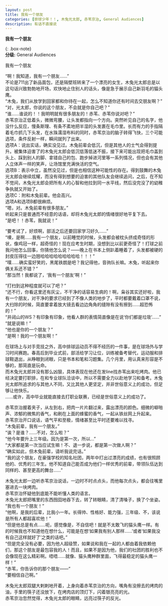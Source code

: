 ```yaml
---
layout: post
title: 我有一个朋友
categories: [排球少年！！, 木兔光太郎, 赤苇京治, General Audiences]
description: 有话不直接说
---
```



**我有一个朋友**


{: .box-note}  
**分级:** General Audiences  

我有一个朋友    

“啊！我知道，我有一个朋友……”  
不论是711出了新品面包，还是隔壁班转来了一个漂亮的女生，木兔光太郎总是以这句话兴致勃勃地开场，欢快地止住别人的话头，像是急于展示自己新羽毛的猫头鹰。  
“木兔，我们从放学到回家都和你待在一起，怎么不知道你还有时间去交朋友啊？”  
“对，光太郎，你说的这个朋友，不会就是你自己吧？”  
“谁……谁说的！！我明明就有很多朋友的！赤苇、赤苇你说对吧？”  
赤苇京治正低着头，微微弯腰，让头发都指向一个方向。突然听见自己的名字，他没什么反应，慢条斯理、有条不紊地把半湿的头发裹在毛巾里。长而有力的手指隔着毛巾抓几下头发，在水珠濡湿布料的同时，赤苇京治的脑子转得飞快，三个可能选项，条件反射一样，瞬间就列了出来。  
选项A：说出实话，确实没见过。木兔前辈会低沉，但是其他人的士气会得到提升。被集体迫害了的木兔光太郎会低沉低落低迷不振，接下来可能出现把毛巾盖到头上、踩到别人的脚、拿错自己的包、跑步掉进河里等一系列情况，但也会有其他人立体声一样的笑声，让场馆里充满快活的空气。  
选项B：表示中立，虽然没见过，但是也相信这种可能性的存在。得到鼓舞的木兔光太郎会继续炫耀，而没有得到想要的迫害的其他队友会继续追问，之后，在不知不觉间，木兔光太郎会把所有人的心智和他拉到同一水平线，然后没完没了的幼稚争执就又开始了。  
选项C：附和木兔前辈。他会高兴。  
选项A和选项B都很麻烦。  
“嗯，对。木兔前辈有很多朋友。”  
听起来只是普通而不经意的话语，却将木兔光太郎的情绪很好地平复下去。  
“是吧！！赤苇，我就说！”    

“要考试了，好烦啊，部活之后还要回家学习好久……”  
“噢，是啊……我有一个朋友，以前睡觉的时候，头发都会被枕头挤成奇怪的形状，像鸡冠一样，超奇怪的！现在应考生时期，没想到比以前更奇怪了！打球之前我问他怎么回事，你猜他怎么说？——晚上在书本上侧趴着睡着了，头发都被硬的封皮压得往一边翘哈哈哈哈哈哈哈哈哈！！！”  
“噗……确实蛮好笑的，黑尾铁朗是吧？我记得他，音驹队长嘛。木兔，听起来你俩关系还不错？”  
“那当然！我都说了，‘我有一个朋友’啊！”    

“打扫到这种程度就可以了吧？”  
“还不行，你看这里还有灰尘，不干净的话容易生病的！啊，枭谷其实还好啦，我有一个朋友，对干净的要求已经到了不像人类的地步了，平时都要戴着口罩不说，大扫除的时候，简直要拿着放大镜去看边边角角的缝隙有没有擦到……超恐怖的！”  
“井闼山的WS？有印象有印象，他看人群的表情简直像是在说‘你们都是垃圾’……”  
“就是说嘛！”  
“他也是你的一个朋友？”  
“是啊！我的一个朋友啊！”    


在球场上与对手竞技之外，高中排球运动员不得不经历的一件事，是在球场外与学习时间赛跑。春高后到毕业式前，部活给学习让位，训练被备考替代，运动服和排球鞋退出，从睁眼到闭眼，只是书本和笔和习题集。几个月里，用认真来形容是不够的，那简直是玩命。  
而木兔光太郎并没有那么凶狠，具体表现在他还在发line找赤苇出来吃烤肉。他已经决定要打职排，在和专业球队洽谈中，所以不需要全力以赴地学习和备考。木兔光太郎所追求的与其他人不同，又比其他人更坚定，并非世俗意义上的成功，但足够让他快乐。  
……或许，高中毕业就能直接去打职业联赛，已经是世俗意义上的成功了。    

赤苇京治握着夹子，从左到右，把肉一片片翻过来，露出漂亮的颜色。细微的噼啪声、浓郁的微焦的香气，和刷在上面的蜂蜜的香气，一起从铁丝网上升起来。  
赤苇京治开口说话，语气平和至极，情绪甚至比平时还要难以找寻。  
“木兔前辈，我有一个朋友。”  
“诶？是谁？……不对，怎么啦？”  
“他今年要升上三年级。因为是第一次，所以…”  
“大家都是第一次当应试生嘛！不、退一步说，都是第一次做人啊？”  
“确实如此，但木兔前辈，请听我说完话。”  
“我的这个朋友，在豪强学校的知名社团，两年中打出过漂亮的成绩，也有很照顾他的、优秀的三年生。他不知道自己能否成为他们一样优秀的前辈，带领队伍达到同样的、甚至更高的舞台……”    

木兔光太郎一边听赤苇京治说话，一边时不时点点头，而他每次点头，都会往嘴里塞进去一块烤肉。  
赤苇京治怀疑他到底能不能听懂人类的语言。  
木兔光太郎把嘴里的东西囫囵地吞下去，转了转眼睛，清了清嗓子，换了个坐姿。  
“我也有一个朋友！”  
“他啊，是我的后辈，比我小一年。长得帅、性格好、能力强，三年级、不，该说是所有人都超喜欢他！”  
“但是他总是有点……呃，感觉像是，不自信吧！就是不太敢飞的猫头鹰一样。有的时候我也不知道他在想什么，可能是在想‘如果我有别人那样……’或者‘如果我没有自己这样就好了’之类的话吧。”  
“但是完全没有必要，因为他人超级赞，如果说和我在一起的人都由着我依赖他们，那这个朋友是最包容我的人！而且，如果不是因为他，我们的社团的胜利也不会像现在这么精彩啊。唔唔……就像、猫头鹰种群里面，飞得最稳定的猫头鹰一样！”  
“赤苇，你告诉你的那个朋友——”  
“要相信自己啊。”    

木兔光太郎双腿大剌剌地开着，上身向着赤苇京治的方向，嘴角有没擦去的烤肉的油，手里的筷子还没放下，在烤肉店的顶灯下，闪着银亮亮的光。  
赤苇京治忽然觉得，木兔光太郎的眼睛，远亮过筷子的反光。  

